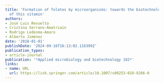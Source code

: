 ```yaml
---
title: 'Formation of folates by microorganisms: towards the biotechnological production
  of this vitamin'
authors:
- José Luis Revuelta
- Cristina Serrano-Amatriain
- Rodrigo Ledesma-Amaro
- Alberto Jiménez
date: '2018-01-01'
publishDate: '2024-09-16T16:13:02.116399Z'
publication_types:
- article-journal
publication: '*Applied microbiology and biotechnology 102*'
links:
- name: URL
  url: https://link.springer.com/article/10.1007/s00253-018-9266-0
---
```

